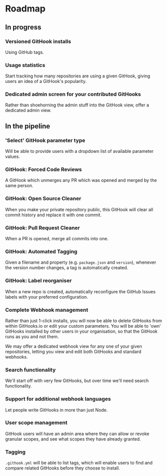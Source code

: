# Roadmap

## In progress

### Versioned GitHook installs
Using GitHub tags.

### Usage statistics
Start tracking how many repositories are using a given GitHook, giving users an idea of a GitHook's popularity.

### Dedicated admin screen for your contributed GitHooks
Rather than shoehorning the admin stuff into the GitHook view, offer a dedicated admin view.

## In the pipeline

### 'Select' GitHook parameter type
Will be able to provide users with a dropdown list of available parameter values.

### GitHook: Forced Code Reviews
A GitHook which unmerges any PR which was opened and merged by the same person.

### GitHook: Open Source Cleaner
When you make your private repository public, this GitHook will clear all commit history and replace it with one commit.

### GitHook: Pull Request Cleaner
When a PR is opened, merge all commits into one.

### GitHook: Automated Tagging
Given a filename and property (e.g. `package.json` and `version`), whenever the version number changes, a tag is automatically created.

### GitHook: Label reorganiser
When a new repo is created, automatically reconfigure the GitHub Issues labels with your preferred configuration.

### Complete Webhook management
Rather than just 1-click installs, you will now be able to delete GitHooks from within GitHooks.io or edit your custom parameters. You will be able to 'own' GitHooks installed by other users in your organisation, so that the GitHook runs as you and not them.

We may offer a dedicated webhook view for any one of your given repositories, letting you view and edit both GitHooks and standard webhooks.

### Search functionality
We'll start off with very few GitHooks, but over time we'll need search functionality.

### Support for additional webhook languages
Let people write GitHooks in more than just Node.

### User scope management
GitHook users will have an admin area where they can allow or revoke granular scopes, and see what scopes they have already granted.

### Tagging
`.githook.yml` will be able to list tags, which will enable users to find and compare related GitHooks before they choose to install.
